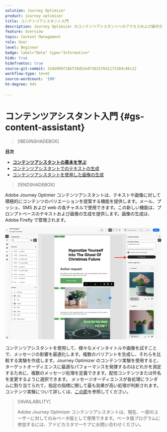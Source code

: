 ```yaml
---
solution: Journey Optimizer
product: journey optimizer
title: コンテンツアシスタント入門
description: Journey Optimizer のコンテンツアシスタントへのアクセスおよび操作方法を説明します
feature: Overview
topic: Content Management
role: User
level: Beginner
badge: label="Beta" type="Informative"
hide: true
hidefromtoc: true
source-git-commit: 32dd999f18bf3ddb3e073631f6d117238dc46c12
workflow-type: tm+mt
source-wordcount: '199'
ht-degree: 94%

---
```


# コンテンツアシスタント入門 {#gs-content-assistant}

>[!BEGINSHADEBOX]

**目次**

* **[コンテンツアシスタントの基本を学ぶ](gs-generative.md)**
* [コンテンツアシスタントでのテキストの生成](generative-content.md)
* [コンテンツアシスタントを使用した画像の生成](generative-image.md)

>[!ENDSHADEBOX]


Adobe Journey Optimier コンテンツアシスタントは、テキストや画像に対して積極的にコンテンツのバリエーションを提案する機能を提供します。メール、プッシュ、SMS および web の各チャネルで使用できます。この新しい機能は、プロンプトベースのテキストおよび画像の生成を提供します。画像の生成は、Adobe Firefly で管理されます。

![](assets/image-gen-ai.png)



コンテンツアシスタントを使用して、様々なメインタイトルや画像を試すことで、メッセージの影響を最適化します。複数のバリアントを生成し、それらを比較する実験を作成します。Journey Optimizer のコンテンツ実験を使用すると、ターゲットオーディエンスに最適なパフォーマンスを発揮するのはどれかを測定するために、複数のメッセージ処理を定義できます。配信コンテンツまたは件名を変更するように選択できます。 メッセージオーディエンスが各処理にランダムに割り当てられて、指定の指標に関して最も効果が高い処理が判断されます。コンテンツ実験について詳しくは、[この節](../campaigns/content-experiment.md)を参照してください。


>[!AVAILABILITY]
>
>Adobe Journey Optimizer コンテンツアシスタントは、現在、一部のユーザーに対してのみベータ版として使用できます。ベータ版プログラムに参加するには、アドビカスタマーケアにお問い合わせください。

